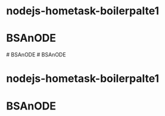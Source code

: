 # nodejs-hometask-boilerpalte1
# BSAnODE
#   B S A n O D E  
 # BSAnODE
# nodejs-hometask-boilerpalte1
# BSAnODE
